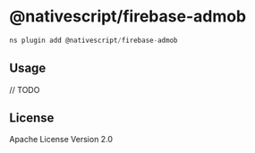 # @nativescript/firebase-admob

```javascript
ns plugin add @nativescript/firebase-admob
```

## Usage

// TODO

## License

Apache License Version 2.0
